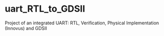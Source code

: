 # uart_RTL_to_GDSII
Project of an integrated UART: RTL, Verification, Physical Implementation (Innovus) and GDSII
